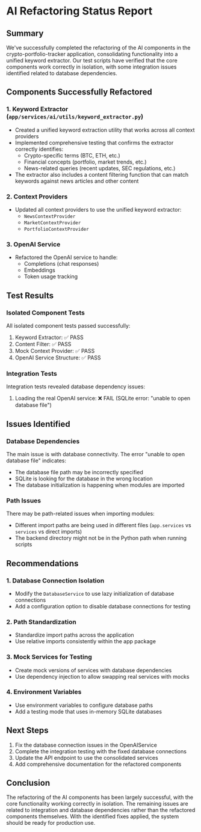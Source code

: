 # AI Refactoring Status Report

## Summary
We've successfully completed the refactoring of the AI components in the crypto-portfolio-tracker application, consolidating functionality into a unified keyword extractor. Our test scripts have verified that the core components work correctly in isolation, with some integration issues identified related to database dependencies.

## Components Successfully Refactored

### 1. Keyword Extractor (`app/services/ai/utils/keyword_extractor.py`)
- Created a unified keyword extraction utility that works across all context providers
- Implemented comprehensive testing that confirms the extractor correctly identifies:
  - Crypto-specific terms (BTC, ETH, etc.)
  - Financial concepts (portfolio, market trends, etc.)
  - News-related queries (recent updates, SEC regulations, etc.)
- The extractor also includes a content filtering function that can match keywords against news articles and other content

### 2. Context Providers
- Updated all context providers to use the unified keyword extractor:
  - `NewsContextProvider` 
  - `MarketContextProvider`
  - `PortfolioContextProvider`

### 3. OpenAI Service
- Refactored the OpenAI service to handle:
  - Completions (chat responses)
  - Embeddings
  - Token usage tracking

## Test Results

### Isolated Component Tests
All isolated component tests passed successfully:
1. Keyword Extractor: ✅ PASS
2. Content Filter: ✅ PASS
3. Mock Context Provider: ✅ PASS
4. OpenAI Service Structure: ✅ PASS

### Integration Tests
Integration tests revealed database dependency issues:
1. Loading the real OpenAI service: ❌ FAIL (SQLite error: "unable to open database file")

## Issues Identified

### Database Dependencies
The main issue is with database connectivity. The error "unable to open database file" indicates:
- The database file path may be incorrectly specified
- SQLite is looking for the database in the wrong location
- The database initialization is happening when modules are imported

### Path Issues
There may be path-related issues when importing modules:
- Different import paths are being used in different files (`app.services` vs `services` vs direct imports)
- The backend directory might not be in the Python path when running scripts

## Recommendations

### 1. Database Connection Isolation
- Modify the `DatabaseService` to use lazy initialization of database connections
- Add a configuration option to disable database connections for testing

### 2. Path Standardization
- Standardize import paths across the application
- Use relative imports consistently within the app package

### 3. Mock Services for Testing
- Create mock versions of services with database dependencies
- Use dependency injection to allow swapping real services with mocks

### 4. Environment Variables
- Use environment variables to configure database paths
- Add a testing mode that uses in-memory SQLite databases

## Next Steps

1. Fix the database connection issues in the OpenAIService
2. Complete the integration testing with the fixed database connections
3. Update the API endpoint to use the consolidated services
4. Add comprehensive documentation for the refactored components

## Conclusion

The refactoring of the AI components has been largely successful, with the core functionality working correctly in isolation. The remaining issues are related to integration and database dependencies rather than the refactored components themselves. With the identified fixes applied, the system should be ready for production use. 